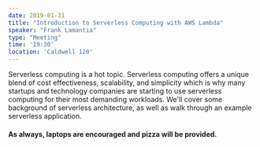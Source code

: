```yaml
---
date: 2019-01-31
title: "Introduction to Serverless Computing with AWS Lambda"
speaker: "Frank Lamantia"
type: "Meeting"
time: '19:30'
location: 'Caldwell 120'
---
```


Serverless computing is a hot topic. Serverless computing offers a unique blend of cost effectiveness, scalability, and simplicity which is why many startups and technology companies are starting to use serverless computing for their most demanding workloads. We'll cover some background of serverless architecture, as well as walk through an example serverless application.

#### As always, laptops are encouraged and pizza will be provided.
